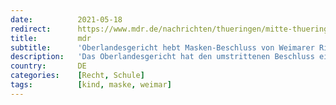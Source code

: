 ```yaml
---
date:          2021-05-18
redirect:      https://www.mdr.de/nachrichten/thueringen/mitte-thueringen/weimar/amtsgericht-richter-maskenpflicht-schueler-102.html
title:         mdr
subtitle:      'Oberlandesgericht hebt Masken-Beschluss von Weimarer Richter auf'
description:   'Das Oberlandesgericht hat den umstrittenen Beschluss eines Weimarer Amtsrichters zur Aufhebung der Maskenpflicht an zwei Schulen gekippt. Damit wurde einer Beschwerde des Thüringer Bildungsministeriums stattgegeben.'
country:       DE
categories:    [Recht, Schule]
tags:          [kind, maske, weimar]
---
```


